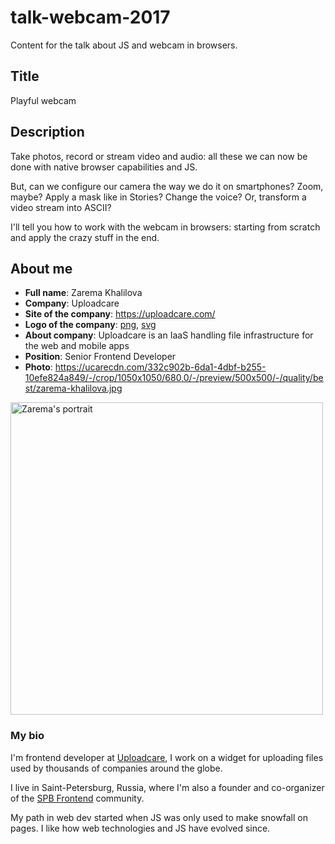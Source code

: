 # talk-webcam-2017
Content for the talk about JS and webcam in browsers.

## Title

Playful webcam

## Description

Take photos, record or stream video and audio: all these
we can now be done with native browser capabilities and JS.

But, can we configure our camera the way we do it on smartphones?
Zoom, maybe? Apply a mask like in Stories?
Change the voice?
Or, transform a video stream into ASCII?

I'll tell you how to work with the webcam in browsers:
starting from scratch and apply the crazy stuff in the end.

## About me

* **Full name**: Zarema Khalilova
* **Company**: Uploadcare
* **Site of the company**: https://uploadcare.com/
* **Logo of the company**: [png][uploadcare-png], [svg][uploadcare-svg]
* **About company**: Uploadcare is an IaaS handling file infrastructure for the web and mobile apps
* **Position**: Senior Frontend Developer
* **Photo**: https://ucarecdn.com/332c902b-6da1-4dbf-b255-10efe824a849/-/crop/1050x1050/680,0/-/preview/500x500/-/quality/best/zarema-khalilova.jpg

[uploadcare-png]: https://ucarecdn.com/42d10221-1c2f-40b0-b348-b44eb02662bb/uploadcare-logo.png
[uploadcare-svg]: https://ucarecdn.com/e0367a86-9787-44b1-bc94-878e18ae2928/uploadcare-logo.svg

<p>
  <a href="https://ucarecdn.com/332c902b-6da1-4dbf-b255-10efe824a849/-/crop/1050x1050/680,0/-/preview/500x500/-/quality/best/zarema-khalilova.jpg">
    <img src="https://ucarecdn.com/332c902b-6da1-4dbf-b255-10efe824a849/-/crop/1050x1050/680,0/-/preview/500x500/-/quality/best/zarema-khalilova.jpg"
         alt="Zarema's portrait" width="500" />
  </a>
</p>

### My bio

I'm frontend developer at [Uploadcare][uploadcare],
I work on a widget for uploading files
used by thousands of companies around the globe.

I live in Saint-Petersburg, Russia, where I'm also a founder and
co-organizer of the [SPB Frontend][spb-frontend] community.

My path in web dev started
when JS was only used to make snowfall on pages.
I like how web technologies and JS have evolved since.

[uploadcare]: https://uploadcare.com/
[spb-frontend]: http://spb-frontend.ru/
